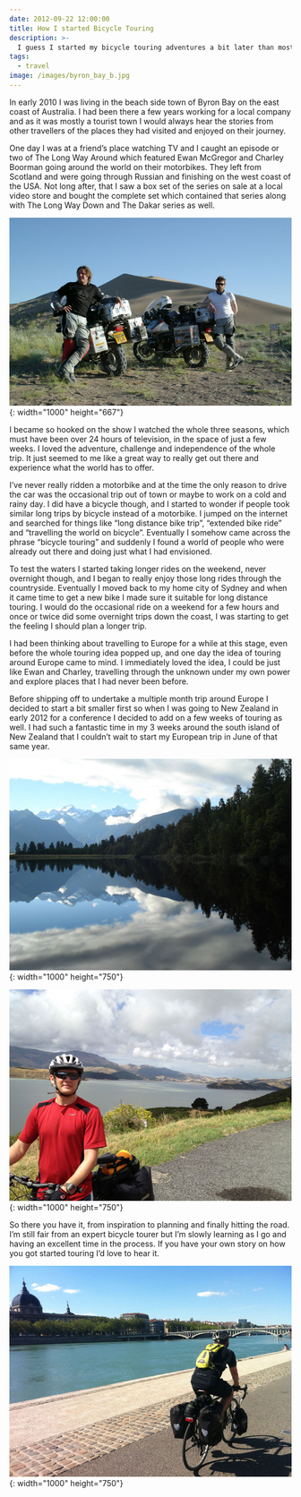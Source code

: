 ```yaml
---
date: 2012-09-22 12:00:00
title: How I started Bicycle Touring
description: >-
  I guess I started my bicycle touring adventures a bit later than most other travelers seem to, I was almost 32 when I went on my first big tour which was a few weeks in New Zealand. Grab a drink and let me tell you a brief story about how it all began 
tags:
  - travel
image: /images/byron_bay_b.jpg
---
```

In early 2010 I was living in the beach side town of Byron Bay on the east coast of Australia. I had been there a few years working for a local company and as it was mostly a tourist town I would always hear the stories from other travellers of the places they had visited and enjoyed on their journey.

One day I was at a friend’s place watching TV and I caught an episode or two of The Long Way Around which featured Ewan McGregor and Charley Boorman going around the world on their motorbikes. They left from Scotland and were going through Russian and finishing on the west coast of the USA. Not long after, that I saw a box set of the series on sale at a local video store and bought the complete set which contained that series along with The Long Way Down and The Dakar series as well.

![The Long Way Around ](/images/long_way_around_b.jpg){: width="1000" height="667"}

I became so hooked on the show I watched the whole three seasons, which must have been over 24 hours of television, in the space of just a few weeks. I loved the adventure, challenge and independence of the whole trip. It just seemed to me like a great way to really get out there and experience what the world has to offer.


I’ve never really ridden a motorbike and at the time the only reason to drive the car was the occasional trip out of town or maybe to work on a cold and rainy day. I did have a bicycle though, and I started to wonder if people took similar long trips by bicycle instead of a motorbike. I jumped on the internet and searched for things like “long distance bike trip”, “extended bike ride” and “travelling the world on bicycle”. Eventually I somehow came across the phrase “bicycle touring” and suddenly I found a world of people who were already out there and doing just what I had envisioned.

To test the waters I started taking longer rides on the weekend, never overnight though, and I began to really enjoy those long rides through the countryside. Eventually I moved back to my home city of Sydney and when it came time to get a new bike I made sure it suitable for long distance touring. I would do the occasional ride on a weekend for a few hours and once or twice did some overnight trips down the coast, I was starting to get the feeling I should plan a longer trip.


I had been thinking about travelling to Europe for a while at this stage, even before the whole touring idea popped up, and one day the idea of touring around Europe came to mind. I immediately loved the idea, I could be just like Ewan and Charley, travelling through the unknown under my own power and explore places that I had never been before.

Before shipping off to undertake a multiple month trip around Europe I decided to start a bit smaller first so when I was going to New Zealand in early 2012 for a conference I decided to add on a few weeks of touring as well. I had such a fantastic time in my 3 weeks around the south island of New Zealand that I couldn’t wait to start my European trip in June of that same year.

![Lake Matheson in New Zealand.](/images/lake_matherson_b.jpg){: width="1000" height="750"}

![Epic New Zealand scenery.](/images/new_zealand_riding_b.jpg){: width="1000" height="750"}

So there you have it, from inspiration to planning and finally hitting the road. I’m still fair from an expert bicycle tourer but I’m slowly learning as I go and having an excellent time in the process. If you have your own story on how you got started touring I’d love to hear it.

![Living the dream in Europe](/images/european_tour_b.jpg){: width="1000" height="750"}